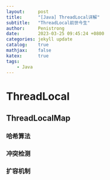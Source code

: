 ```yaml
---
layout:     post
title:      "[Java] ThreadLocal详解"
subtitle:   "ThreadLocal前世今生"
author:     Penistrong
date:       2023-03-25 09:45:24 +0800
categories: jekyll update
catalog:    true
mathjax:    false
katex:      true
tags:
    - Java
---
```


# ThreadLocal

## ThreadLocalMap

### 哈希算法

### 冲突检测

### 扩容机制

